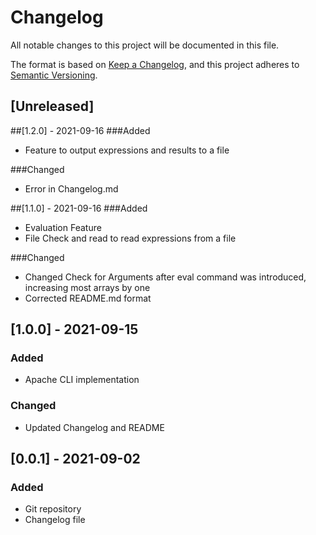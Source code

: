 # Changelog
All notable changes to this project will be documented in this file.

The format is based on [Keep a Changelog](https://keepachangelog.com/en/1.0.0/),
and this project adheres to [Semantic Versioning](https://semver.org/spec/v2.0.0.html).

## [Unreleased]

##[1.2.0] - 2021-09-16
###Added

- Feature to output expressions and results to a file

###Changed

- Error in Changelog.md

##[1.1.0] - 2021-09-16
###Added

- Evaluation Feature
- File Check and read to read expressions from a file

###Changed

- Changed Check for Arguments after eval command was introduced, increasing most arrays by one
- Corrected README.md format

## [1.0.0] - 2021-09-15
### Added
- Apache CLI implementation

### Changed
- Updated Changelog and README

## [0.0.1] - 2021-09-02
### Added
 - Git repository
 - Changelog file